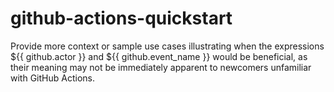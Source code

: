 # github-actions-quickstart

Provide more context or sample use cases illustrating when the expressions ${{ github.actor }} and ${{ github.event_name }} would be beneficial, as their meaning may not be immediately apparent to newcomers unfamiliar with GitHub Actions.
